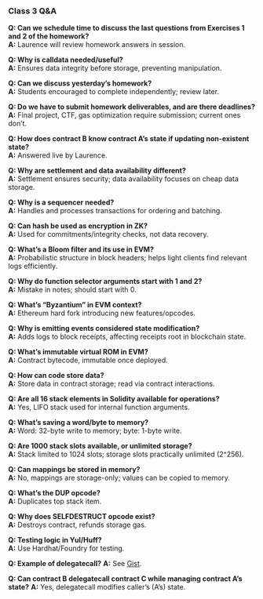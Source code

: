 ### Class 3 Q&A

**Q: Can we schedule time to discuss the last questions from Exercises 1 and 2 of the homework?**<br/>
**A:** Laurence will review homework answers in session.

**Q: Why is calldata needed/useful?**<br/>
**A:** Ensures data integrity before storage, preventing manipulation.

**Q: Can we discuss yesterday’s homework?**<br/>
**A:** Students encouraged to complete independently; review later.

**Q: Do we have to submit homework deliverables, and are there deadlines?**<br/>
**A:** Final project, CTF, gas optimization require submission; current ones don’t.

**Q: How does contract B know contract A’s state if updating non-existent state?**<br/>
**A:** Answered live by Laurence.

**Q: Why are settlement and data availability different?**<br/>
**A:** Settlement ensures security; data availability focuses on cheap data storage.

**Q: Why is a sequencer needed?**<br/>
**A:** Handles and processes transactions for ordering and batching.

**Q: Can hash be used as encryption in ZK?**<br/>
**A:** Used for commitments/integrity checks, not data recovery.

**Q: What’s a Bloom filter and its use in EVM?**<br/>
**A:** Probabilistic structure in block headers; helps light clients find relevant logs efficiently.

**Q: Why do function selector arguments start with 1 and 2?**<br/>
**A:** Mistake in notes; should start with 0.

**Q: What’s “Byzantium” in EVM context?**<br/>
**A:** Ethereum hard fork introducing new features/opcodes.

**Q: Why is emitting events considered state modification?**<br/>
**A:** Adds logs to block receipts, affecting receipts root in blockchain state.

**Q: What’s immutable virtual ROM in EVM?**<br/>
**A:** Contract bytecode, immutable once deployed.

**Q: How can code store data?**<br/>
**A:** Store data in contract storage; read via contract interactions.

**Q: Are all 16 stack elements in Solidity available for operations?**<br/>
**A:** Yes, LIFO stack used for internal function arguments.

**Q: What’s saving a word/byte to memory?**<br/>
**A:** Word: 32-byte write to memory; byte: 1-byte write.

**Q: Are 1000 stack slots available, or unlimited storage?**<br/>
**A:** Stack limited to 1024 slots; storage slots practically unlimited (2^256).

**Q: Can mappings be stored in memory?**<br/>
**A:** No, mappings are storage-only; values can be copied to memory.

**Q: What’s the DUP opcode?**<br/>
**A:** Duplicates top stack item.

**Q: Why does SELFDESTRUCT opcode exist?**<br/>
**A:** Destroys contract, refunds storage gas.

**Q: Testing logic in Yul/Huff?**<br/>
**A:** Use Hardhat/Foundry for testing.

**Q: Example of delegatecall?**
**A:** See [Gist](https://gist.github.com/foxreymann/5d6c2044ff02459bb9bfe1528a32891e).

**Q: Can contract B delegatecall contract C while managing contract A’s state?**
**A:** Yes, delegatecall modifies caller’s (A’s) state.
